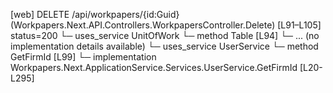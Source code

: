 [web] DELETE /api/workpapers/{id:Guid}  (Workpapers.Next.API.Controllers.WorkpapersController.Delete)  [L91–L105] status=200
  └─ uses_service UnitOfWork
    └─ method Table [L94]
      └─ ... (no implementation details available)
  └─ uses_service UserService
    └─ method GetFirmId [L99]
      └─ implementation Workpapers.Next.ApplicationService.Services.UserService.GetFirmId [L20-L295]

